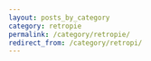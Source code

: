 ```yaml
---
layout: posts_by_category
category: retropie
permalink: /category/retropie/
redirect_from: /category/retropi/
---
```

